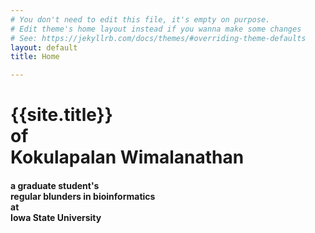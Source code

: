 ```yaml
---
# You don't need to edit this file, it's empty on purpose.
# Edit theme's home layout instead if you wanna make some changes
# See: https://jekyllrb.com/docs/themes/#overriding-theme-defaults
layout: default
title: Home

---
```


<div class="mdl-grid">
	<div class="mdl-cell mdl-card mdl-cell--12-col mdl-cell--4-col-phone">
		<div class="home-img">
			<h1>
			{{site.title}} 
			<br>
			of
			<br>
			Kokulapalan Wimalanathan
			</h1>
		</div>
		<h4 class="sub-title">
			a graduate student's <br> 
			regular blunders in bioinformatics  <br>
			at <br>
			Iowa State University
		</h4>
	</div>



</div>
